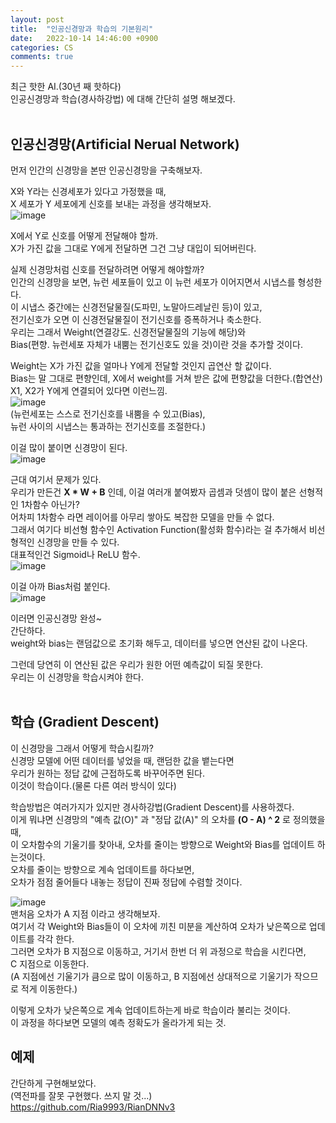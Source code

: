 ```yaml
---
layout: post
title:  "인공신경망과 학습의 기본원리"
date:   2022-10-14 14:46:00 +0900
categories: CS
comments: true
---
```

최근 핫한 AI.(30년 째 핫하다)  
인공신경망과 학습(경사하강법) 에 대해 간단히 설명 해보겠다.  
<br>

## 인공신경망(Artificial Nerual Network)
먼저 인간의 신경망을 본딴 인공신경망을 구축해보자.  

X와 Y라는 신경세포가 있다고 가정했을 때,  
X 세포가 Y 세포에게 신호를 보내는 과정을 생각해보자.  
![image](https://user-images.githubusercontent.com/44316628/195788279-b271fb9f-438b-4ff8-ad45-b78e3fc52047.png)  

X에서 Y로 신호를 어떻게 전달해야 할까.  
X가 가진 값을 그대로 Y에게 전달하면 그건 그냥 대입이 되어버린다.  

실제 신경망처럼 신호를 전달하려면 어떻게 해야할까?  
인간의 신경망을 보면, 뉴런 세포들이 있고 이 뉴런 세포가 이어지면서 시냅스를 형성한다.  
이 시냅스 중간에는 신경전달물질(도파민, 노말아드레날린 등)이 있고,  
전기신호가 오면 이 신경전달물질이 전기신호를 증폭하거나 축소한다.  
우리는 그래서 Weight(연결강도. 신경전달물질의 기능에 해당)와  
Bias(편향. 뉴런세포 자체가 내뿜는 전기신호도 있을 것)이란 것을 추가할 것이다.  

Weight는 X가 가진 값을 얼마나 Y에게 전달할 것인지 곱연산 할 값이다.  
Bias는 말 그대로 편향인데, X에서 weight를 거쳐 받은 값에 편향값을 더한다.(합연산)  
X1, X2가 Y에게 연결되어 있다면 이런느낌.  
![image](https://user-images.githubusercontent.com/44316628/195786104-5e3a1bf9-3b76-422d-90b6-48276f444844.png)  
(뉴런세포는 스스로 전기신호를 내뿜을 수 있고(Bias),  
뉴런 사이의 시냅스는 통과하는 전기신호를 조절한다.)  

이걸 많이 붙이면 신경망이 된다.  
![image](https://user-images.githubusercontent.com/44316628/195774770-770fdf78-1530-415b-ba27-b77cb1c8352d.png)  

근대 여기서 문제가 있다.  
우리가 만든건 **X * W + B** 인데, 이걸 여러개 붙여봤자 곱셈과 덧셈이 많이 붙은 선형적인 1차함수 아닌가?  
어차피 1차함수 라면 레이어를 아무리 쌓아도 복잡한 모델을 만들 수 없다.  
그래서 여기다 비선형 함수인 Activation Function(활성화 함수)라는 걸 추가해서 비선형적인 신경망을 만들 수 있다.  
대표적인건 Sigmoid나 ReLU 함수.  
![image](https://user-images.githubusercontent.com/44316628/195775588-0b6b8d82-adfa-48cc-852b-69be2308aada.png)  

이걸 아까 Bias처럼 붙인다.  
![image](https://user-images.githubusercontent.com/44316628/195775882-cd8dbf6d-d0c1-4bc7-8f68-1a6228dbf547.png)  

이러면 인공신경망 완성~  
간단하다.  
weight와 bias는 랜덤값으로 초기화 해두고, 
데이터를 넣으면 연산된 값이 나온다.  

그런데 당연히 이 연산된 값은 우리가 원한 어떤 예측값이 되질 못한다.  
우리는 이 신경망을 학습시켜야 한다.  
<br>

## 학습 (Gradient Descent)
이 신경망을 그래서 어떻게 학습시킬까?  
신경망 모델에 어떤 데이터를 넣었을 때, 랜덤한 값을 뱉는다면  
우리가 원하는 정답 값에 근접하도록 바꾸어주면 된다.  
이것이 학습이다.(물론 다른 여러 방식이 있다)  

학습방법은 여러가지가 있지만 경사하강법(Gradient Descent)를 사용하겠다.  
이게 뭐냐면 신경망의 "예측 값(O)" 과 "정답 값(A)" 의 오차를 **(O - A) ^ 2** 로 정의했을 때,  
이 오차함수의 기울기를 찾아내, 오차를 줄이는 방향으로 Weight와 Bias를 업데이트 하는것이다.  
오차를 줄이는 방향으로 계속 업데이트를 하다보면,  
오차가 점점 줄어들다 내놓는 정답이 진짜 정답에 수렴할 것이다.  

![image](https://user-images.githubusercontent.com/44316628/197344746-dec0e6f0-87b2-42c4-8b83-497772507629.png)  
맨처음 오차가 A 지점 이라고 생각해보자.  
여기서 각 Weight와 Bias들이 이 오차에 끼친 미분을 계산하여 오차가 낮은쪽으로 업데이트를 각각 한다.    
그러면 오차가 B 지점으로 이동하고, 거기서 한번 더 위 과정으로 학습을 시킨다면,  
C 지점으로 이동한다.  
(A 지점에선 기울기가 큼으로 많이 이동하고, B 지점에선 상대적으로 기울기가 작으므로 적게 이동한다.)  

이렇게 오차가 낮은쪽으로 계속 업데이트하는게 바로 학습이라 불리는 것이다.  
이 과정을 하다보면 모델의 예측 정확도가 올라가게 되는 것.  

## 예제
간단하게 구현해보았다.  
(역전파를 잘못 구현했다. 쓰지 말 것...)  
<https://github.com/Ria9993/RianDNNv3>  

